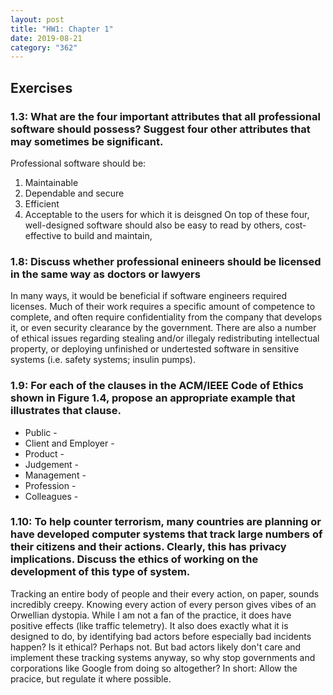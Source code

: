 ```yaml
---
layout: post
title: "HW1: Chapter 1"
date: 2019-08-21
category: "362"
---
```


## Exercises

### 1.3: What are the four important attributes that all professional software should possess? Suggest four other attributes that may sometimes be significant.
Professional software should be:
1. Maintainable
2. Dependable and secure
3. Efficient
4. Acceptable to the users for which it is deisgned
On top of these four, well-designed software should also be easy to read by others, cost-effective to build and maintain,

### 1.8: Discuss whether professional enineers should be licensed in the same way as doctors or lawyers
In many ways, it would be beneficial if software engineers required licenses. Much of their work requires a specific amount of competence to complete, and often require confidentiality from the company that develops it, or even security clearance by the government.  There are also a number of ethical issues regarding stealing and/or illegaly redistributing intellectual property, or deploying unfinished or undertested software in sensitive systems (i.e. safety systems; insulin pumps).

    
### 1.9: For each of the clauses in the ACM/IEEE Code of Ethics shown in Figure 1.4, propose an appropriate example that illustrates that clause.
* Public - 
* Client and Employer - 
* Product - 
* Judgement - 
* Management - 
* Profession - 
* Colleagues - 
      
### 1.10: To help counter terrorism, many countries are planning or have developed computer systems that track large numbers of their citizens and their actions. Clearly, this has privacy implications. Discuss the ethics of working on the development of this type of system.
Tracking an entire body of people and their every action, on paper, sounds incredibly creepy.  Knowing every action of every person gives vibes of an Orwellian dystopia.  While I am not a fan of the practice, it does have positive effects (like traffic telemetry). It also does exactly what it is designed to do, by identifying bad actors before especially bad incidents happen? Is it ethical? Perhaps not.  But bad actors likely don't care and implement these tracking systems anyway, so why stop governments and corporations like Google from doing so altogether?  In short: Allow the pracice, but regulate it where possible.
